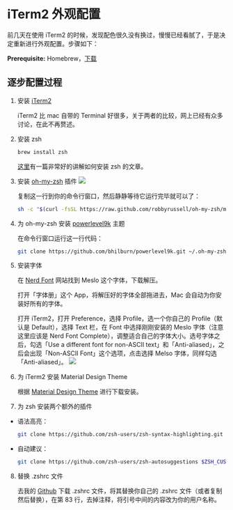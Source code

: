 # iTerm2 外观配置

前几天在使用 iTerm2 的时候，发现配色很久没有换过，慢慢已经看腻了，于是决定重新进行外观配置。步骤如下：

**Prerequisite:** Homebrew，[下载](https://brew.sh/index_zh-cn)

## 逐步配置过程
1. 安装 [iTerm2](https://www.iterm2.com/)

	iTerm2 比 mac 自带的 Terminal 好很多，关于两者的比较，网上已经有众多讨论，在此不再赘述。

2. 安装 zsh

	```bash
	brew install zsh
	```

	[这里](https://rick.cogley.info/post/use-homebrew-zsh-instead-of-the-osx-default/)有一篇非常好的讲解如何安装 zsh 的文章。
3. 安装 [oh-my-zsh](https://ohmyz.sh) 插件
	![](DraggedImage.tiff)

	复制这一行到你的命令行窗口，然后静静等待它运行完毕就可以了：

	```bash
	sh -c "$(curl -fsSL https://raw.github.com/robbyrussell/oh-my-zsh/master/tools/install.sh)"
	```
4. 为 oh-my-zsh 安装 [powerlevel9k](https://github.com/bhilburn/powerlevel9k) 主题

	在命令行窗口运行这一行代码：
	```bash
	git clone https://github.com/bhilburn/powerlevel9k.git ~/.oh-my-zsh/custom/themes/powerlevel9k
	```
5. 安装字体

	在 [Nerd Font](https://nerdfonts.com/#downloads) 网站找到 Meslo 这个字体，下载解压。

	打开「字体册」这个 App，将解压好的字体全部拖进去，Mac 会自动为你安装好所有的字体。

	打开 iTerm2，打开 Preference，选择 Profile，选一个你自己的 Profile（默认是 Default），选择 Text 栏，在 Font 中选择刚刚安装的 Meslo 字体（注意这里应该是 Nerd Font Complete），调整适合自己的字体大小。选号字体之后，勾选「Use a different font for non-ASCII text」和「Anti-aliased」，之后会出现「Non-ASCII Font」这个选项，点击选择 Melso 字体，同样勾选「Anti-aliased」。
	![](%E5%B1%8F%E5%B9%95%E5%BF%AB%E7%85%A7%202019-04-11%2015.58.39.png)
6. 为 iTerm2 安装 Material Design Theme

	根据 [Material Design Theme](https://github.com/MartinSeeler/iterm2-material-design) 进行下载安装。
7. 为 zsh 安装两个额外的插件
- 语法高亮：
	```bash
	git clone https://github.com/zsh-users/zsh-syntax-highlighting.git $ZSH_CUSTOM/plugins/zsh-syntax-highlighting
	```
- 自动建议：
	```bash
	git clone https://github.com/zsh-users/zsh-autosuggestions $ZSH_CUSTOM/plugins/zsh-autosuggestions
	```
8. 替换 .zshrc 文件

	去我的 [Github](https://github.com/AlainOUYANG/my_zsh_config) 下载 .zshrc 文件，将其替换你自己的 .zshrc 文件（或者复制然后替换），在第 83 行，去掉注释，将引号中间的内容改为你的用户名称。

